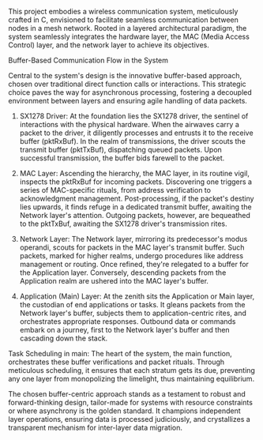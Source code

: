 This project embodies a wireless communication system, meticulously crafted in C, envisioned to facilitate seamless communication between nodes in a mesh network. Rooted in a layered architectural paradigm, the system seamlessly integrates the hardware layer, the MAC (Media Access Control) layer, and the network layer to achieve its objectives.

Buffer-Based Communication Flow in the System

Central to the system's design is the innovative buffer-based approach, chosen over traditional direct function calls or interactions. This strategic choice paves the way for asynchronous processing, fostering a decoupled environment between layers and ensuring agile handling of data packets.

1. SX1278 Driver:
At the foundation lies the SX1278 driver, the sentinel of interactions with the physical hardware. When the airwaves carry a packet to the driver, it diligently processes and entrusts it to the receive buffer (pktRxBuf). In the realm of transmissions, the driver scouts the transmit buffer (pktTxBuf), dispatching queued packets. Upon successful transmission, the buffer bids farewell to the packet.

2. MAC Layer:
Ascending the hierarchy, the MAC layer, in its routine vigil, inspects the pktRxBuf for incoming packets. Discovering one triggers a series of MAC-specific rituals, from address verification to acknowledgment management. Post-processing, if the packet's destiny lies upwards, it finds refuge in a dedicated transmit buffer, awaiting the Network layer's attention. Outgoing packets, however, are bequeathed to the pktTxBuf, awaiting the SX1278 driver's transmission rites.

3. Network Layer:
The Network layer, mirroring its predecessor's modus operandi, scouts for packets in the MAC layer's transmit buffer. Such packets, marked for higher realms, undergo procedures like address management or routing. Once refined, they're relegated to a buffer for the Application layer. Conversely, descending packets from the Application realm are ushered into the MAC layer's buffer.

4. Application (Main) Layer:
At the zenith sits the Application or Main layer, the custodian of end applications or tasks. It gleans packets from the Network layer's buffer, subjects them to application-centric rites, and orchestrates appropriate responses. Outbound data or commands embark on a journey, first to the Network layer's buffer and then cascading down the stack.

Task Scheduling in main:
The heart of the system, the main function, orchestrates these buffer verifications and packet rituals. Through meticulous scheduling, it ensures that each stratum gets its due, preventing any one layer from monopolizing the limelight, thus maintaining equilibrium.


The chosen buffer-centric approach stands as a testament to robust and forward-thinking design, tailor-made for systems with resource constraints or where asynchrony is the golden standard. It champions independent layer operations, ensuring data is processed judiciously, and crystallizes a transparent mechanism for inter-layer data migration.
